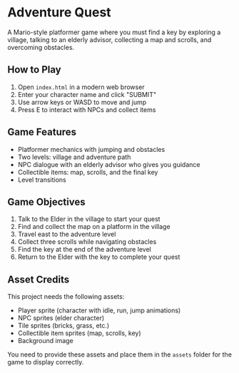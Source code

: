 # Adventure Quest

A Mario-style platformer game where you must find a key by exploring a village, talking to an elderly advisor, collecting a map and scrolls, and overcoming obstacles.

## How to Play

1. Open `index.html` in a modern web browser
2. Enter your character name and click "SUBMIT"
3. Use arrow keys or WASD to move and jump
4. Press E to interact with NPCs and collect items

## Game Features

- Platformer mechanics with jumping and obstacles
- Two levels: village and adventure path
- NPC dialogue with an elderly advisor who gives you guidance
- Collectible items: map, scrolls, and the final key
- Level transitions

## Game Objectives

1. Talk to the Elder in the village to start your quest
2. Find and collect the map on a platform in the village
3. Travel east to the adventure level
4. Collect three scrolls while navigating obstacles
5. Find the key at the end of the adventure level
6. Return to the Elder with the key to complete your quest

## Asset Credits

This project needs the following assets:
- Player sprite (character with idle, run, jump animations)
- NPC sprites (elder character)
- Tile sprites (bricks, grass, etc.)
- Collectible item sprites (map, scrolls, key)
- Background image

You need to provide these assets and place them in the `assets` folder for the game to display correctly.